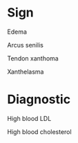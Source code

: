 # Sign

Edema

Arcus senilis

Tendon xanthoma

Xanthelasma

# Diagnostic

High blood LDL

High blood cholesterol
